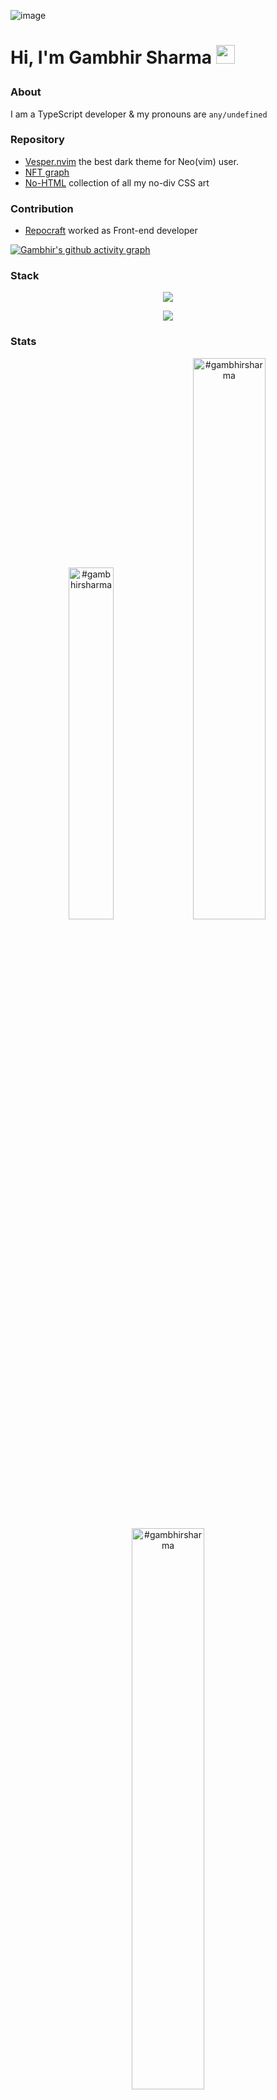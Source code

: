 ![image](https://github.com/gambhirsharma/Gambhirsharma/assets/69895353/fef60375-2d06-4a2a-bec2-a2ef150fb495)

# <p align="left">Hi, I'm Gambhir Sharma <img src="https://github.com/TheDudeThatCode/TheDudeThatCode/blob/master/Assets/Hi.gif" width="30px"></p>

### About
I am a TypeScript developer & my pronouns are `any/undefined`

### Repository
- [Vesper.nvim](github.com/gambhirsharma/vesper.nvim) the best dark theme for Neo(vim) user.
- [NFT graph](github.com/gambhirsharma/)
- [No-HTML](https://github.com/gambhirsharma/No-HTML) collection of all my no-div CSS art

### Contribution
- [Repocraft]() worked as Front-end developer

[![Gambhir's github activity graph](https://github-readme-activity-graph.vercel.app/graph?username=gambhirsharma&theme=react-dark)](https://github.com/gambhirsharma)

### Stack 

<p align='center'>
 <img src="https://skillicons.dev/icons?i=react,nextjs,redux,redis,tailwind,threejs,graphql,nodejs,mongodb,django,firebase,jest" />
</p>

<p align='center'>
 <img src="https://skillicons.dev/icons?i=js,typescript,sass,pug,py,cpp,rust" />
</p>

### Stats
<p align="center">
<img width="38%" src="https://github-readme-stats.vercel.app/api/top-langs?username=gambhirsharma&show_icons=true&theme=highcontrast&locale=en&layout=compact&hide_border=true" alt="#gambhirsharma" /> 

<img width="48%" src="https://github-readme-stats.vercel.app/api?username=gambhirsharma&show_icons=true&theme=highcontrast&locale=en&hide_border=true" alt="#gambhirsharma" />

<img width="48%" src="https://github-readme-streak-stats.herokuapp.com/?user=gambhirsharma&theme=highcontrast&hide_border=true" alt="#gambhirsharma" />
</p>
